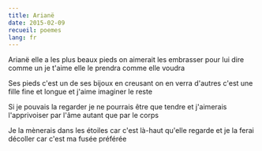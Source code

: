 ```yaml
---
title: Arianë
date: 2015-02-09
recueil: poemes
lang: fr
---
```


Arianë elle a les plus beaux pieds
on aimerait les embrasser
pour lui dire comme un je t'aime
elle le prendra comme elle voudra

Ses pieds c'est un de ses bijoux
en creusant on en verra d'autres
c'est une fille fine et longue
et j'aime imaginer le reste

Si je pouvais la regarder
je ne pourrais être que tendre
et j'aimerais l'apprivoiser
par l'âme autant que par le corps

Je la mènerais dans les étoiles
car c'est là-haut qu'elle regarde
et je la ferai décoller
car c'est ma fusée préférée
